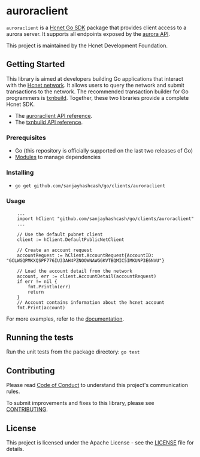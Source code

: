 # auroraclient


`auroraclient` is a [Hcnet Go SDK](https://developers.hcnet.org/api/) package that provides client access to a aurora server. It supports all endpoints exposed by the [aurora API](https://developers.hcnet.org/api/introduction/).

This project is maintained by the Hcnet Development Foundation.

## Getting Started
This library is aimed at developers building Go applications that interact with the [Hcnet network](https://www.hcnet.org/). It allows users to query the network and submit transactions to the network. The recommended transaction builder for Go programmers is [txnbuild](https://github.com/sanjayhashcash/go/tree/master/txnbuild). Together, these two libraries provide a complete Hcnet SDK.

* The [auroraclient API reference](https://godoc.org/github.com/sanjayhashcash/go/clients/auroraclient).
* The [txnbuild API reference](https://godoc.org/github.com/sanjayhashcash/go/txnbuild).

### Prerequisites
* Go (this repository is officially supported on the last two releases of Go)
* [Modules](https://github.com/golang/go/wiki/Modules) to manage dependencies

### Installing
* `go get github.com/sanjayhashcash/go/clients/auroraclient`

### Usage

``` golang
    ...
    import hClient "github.com/sanjayhashcash/go/clients/auroraclient"
    ...

    // Use the default pubnet client
    client := hClient.DefaultPublicNetClient

    // Create an account request
    accountRequest := hClient.AccountRequest{AccountID: "GCLWGQPMKXQSPF776IU33AH4PZNOOWNAWGGKVTBQMIC5IMKUNP3E6NVU"}

    // Load the account detail from the network
    account, err := client.AccountDetail(accountRequest)
    if err != nil {
        fmt.Println(err)
        return
    }
    // Account contains information about the hcnet account
    fmt.Print(account)
```
For more examples, refer to the [documentation](https://godoc.org/github.com/sanjayhashcash/go/clients/auroraclient).

## Running the tests
Run the unit tests from the package directory: `go test`

## Contributing
Please read [Code of Conduct](https://github.com/sanjayhashcash/.github/blob/master/CODE_OF_CONDUCT.md) to understand this project's communication rules.

To submit improvements and fixes to this library, please see [CONTRIBUTING](../CONTRIBUTING.md).

## License
This project is licensed under the Apache License - see the [LICENSE](../../LICENSE) file for details.
